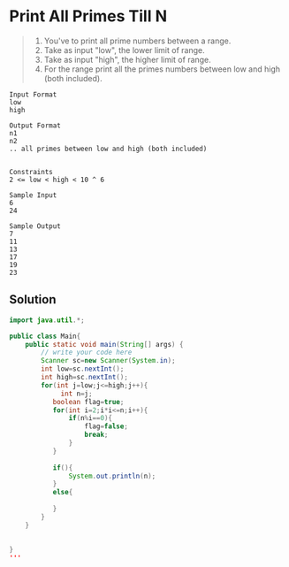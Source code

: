 # Print All Primes Till N

> 1. You've to print all prime numbers between a range. 
> 2. Take as input "low", the lower limit of range.
> 3. Take as input "high", the higher limit of range.
> 4. For the range print all the primes numbers between low and high (both included).

```text
Input Format
low 
high

Output Format
n1
n2
.. all primes between low and high (both included)


Constraints
2 <= low < high < 10 ^ 6

Sample Input
6 
24

Sample Output
7
11
13
17
19
23

```

## Solution

```java
import java.util.*;

public class Main{
    public static void main(String[] args) {
        // write your code here
        Scanner sc=new Scanner(System.in);
        int low=sc.nextInt();
        int high=sc.nextInt();
        for(int j=low;j<=high;j++){
             int n=j;
           boolean flag=true;
           for(int i=2;i*i<=n;i++){
               if(n%i==0){
                   flag=false;
                   break;
               }
           }
           
           if(){
               System.out.println(n);
           }
           else{
               
           }
        }
    }
    
   
}
'''